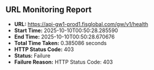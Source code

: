 ## URL Monitoring Report

- **URL:** https://api-gw1-prod1.fisglobal.com/gw/v1/health
- **Start Time:** 2025-10-10T00:50:28.285590
- **End Time:** 2025-10-10T00:50:28.670676
- **Total Time Taken:** 0.385086 seconds
- **HTTP Status Code:** 403
- **Status:** Failure
- **Failure Reason:** HTTP Status Code: 403
